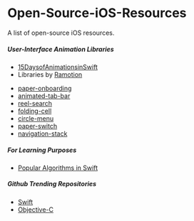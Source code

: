 # Open-Source-iOS-Resources
A list of open-source iOS resources.

##### User-Interface Animation Libraries
* [15DaysofAnimationsinSwift](https://github.com/larrynatalicio/15DaysofAnimationsinSwift)
* Libraries by [Ramotion](https://github.com/Ramotion)
 - [paper-onboarding](https://github.com/Ramotion/paper-onboarding)
 - [animated-tab-bar](https://github.com/Ramotion/animated-tab-bar)
 - [reel-search](https://github.com/Ramotion/reel-search)
 - [folding-cell](https://github.com/Ramotion/folding-cell)
 - [circle-menu](https://github.com/Ramotion/circle-menu)
 - [paper-switch](https://github.com/Ramotion/paper-switch)
 - [navigation-stack](https://github.com/Ramotion/navigation-stack)

##### For Learning Purposes
* [Popular Algorithms in Swift](https://github.com/hollance/swift-algorithm-club)

##### Github Trending Repositories
* [Swift](https://github.com/trending/swift?since=monthly)
* [Objective-C](https://github.com/trending/objective-c?since=monthly)
